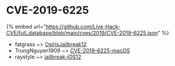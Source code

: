 # CVE-2019-6225
{% embed url="https://github.com/Live-Hack-CVE/full_database/blob/main/cves/2019/CVE-2019-6225.json" %}

* fatgrass ~> [OsirisJailbreak12](https://www.alice-snow.ru/2019/database/cve-2019-6225/osirisjailbreak12-fatgrass)
* TrungNguyen1909 ~> [CVE-2019-6225-macOS](https://www.alice-snow.ru/2019/database/cve-2019-6225/cve-2019-6225-macos-trungnguyen1909)
* raystyle ~> [jailbreak-iOS12](https://www.alice-snow.ru/2019/database/cve-2019-6225/jailbreak-ios12-raystyle)